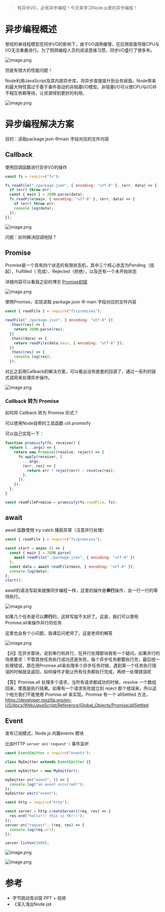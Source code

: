 

> 有异步I/O，必有异步编程！今天来学习Node.js里的异步编程！

# 异步编程概述


曾经的单线程模型在同步I/O的影响下，由于I/O调用缓慢，在应用层面导致CPU与I/O无法重叠进行。为了照顾编程人员的阅读思维习惯，同步I/O盛行了很多年。


![image.png](https://p9-juejin.byteimg.com/tos-cn-i-k3u1fbpfcp/cb79279377b54809b7c0ffdddf10b4f3~tplv-k3u1fbpfcp-watermark.image)

但是有很大的性能问题！

Node利用JavaScript及其内部异步库，将异步直接提升到业务层面。Node带来的最大特性莫过于基于事件驱动的非阻塞I/O模型。非阻塞I/O可以使CPU与I/O并不相互依赖等待，让资源得到更好的利用。


![image.png](https://p1-juejin.byteimg.com/tos-cn-i-k3u1fbpfcp/c5f169685fda425e822e73579a3c81b6~tplv-k3u1fbpfcp-watermark.image)


# 异步编程解决方案

目的：读取package.json 中main 字段对应的文件内容


## Callback

使用回调函数进行异步I/O的操作

```js
const fs = require("fs");

fs.readFile("./package.json", { encoding: "utf-8" }, (err, data) => {
  if (err) throw err;
  const { main } = JSON.parse(data);
  fs.readFile(main, { encoding: "utf-8" }, (err, data) => {
    if (err) throw err;
    console.log(data);
  });
});
```

![image.png](https://p9-juejin.byteimg.com/tos-cn-i-k3u1fbpfcp/8ba29e31b3144393a5d62ba8b95a1298~tplv-k3u1fbpfcp-watermark.image)


问题：如何解决回调地狱？



## Promise

Promise是一个具有四个状态的有限状态机，其中三个核心状态为Pending（挂起），Fulfilled（
完成）、Rejected（拒绝），以及还有一个未开始状态

详细内容可以看我之前的博文 [Promise初探](https://juejin.cn/post/6998804921298452511)


![image.png](https://p6-juejin.byteimg.com/tos-cn-i-k3u1fbpfcp/520aaf4698c940dc9c4a928436aefa68~tplv-k3u1fbpfcp-watermark.image)

使用Promise，实现读取 package.json 中 main 字段对应的文件内容


```js
const { readFile } = require("fs/promises");

readFile("./package.json", { encoding: "utf-8" })
  .then((res) => {
    return JSON.parse(res);
  })
  .then((data) => {
    return readFile(data.main, { encoding: "utf-8" });
  })
  .then((res) => {
    console.log(res);
  });
```

对比之前用Callback的解决方案，可以看出没有嵌套的回调了，通过一系列的链式调用来处理异步操作。


![image.png](https://p1-juejin.byteimg.com/tos-cn-i-k3u1fbpfcp/9889f77de8fa42689ea662438a8361d6~tplv-k3u1fbpfcp-watermark.image)



### Callback 转为 Promise 

如何将 Callback 转为 Promise 形式？

可以使用Node自带的工具函数 util.promisify

可以自己实现一下：
```js
function promisify(fn, receiver) {
  return (...args) => {
    return new Promise((resolve, reject) => {
      fn.apply(receiver, [
        ...args,
        (err, res) => {
          return err ? reject(err) : resolve(res);
        },
      ]);
    });
  };
}

const readFilePromise = promisify(fs.readFile, fs);
```

## await

await 函数使用 try catch 捕获异常（注意并行处理）

```js
const { readFile } = require("fs/promises");

const start = async () => {
  const { main } = JSON.parse(
    await readFile("./package.json", { encoding: "utf-8" })
  );
  const data = await readFile(main, { encoding: "utf-8" });
  console.log(data);
};
start();
```

await的语法写起来就像同步编程一样，这里的操作是**串行**操作，会一行一行的等待执行。

![image.png](https://p3-juejin.byteimg.com/tos-cn-i-k3u1fbpfcp/4314c079d50545689b0adfd270ea9365~tplv-k3u1fbpfcp-watermark.image)

如果几个任务是可以**并行**的，这样写就不太好了。这是，我们可以使用Promise.all来操作并行的任务

这里也会有个小问题，我课后问老师了，这是老师的解答

![image.png](https://p3-juejin.byteimg.com/tos-cn-i-k3u1fbpfcp/66c7dbce79ab40c9a587f67840d0366a~tplv-k3u1fbpfcp-watermark.image)

【问】在异步那块，说到串行和并行，在并行处理那块我有一个疑问。如果并行的场景要求：不管其他任务执行成功还是失败，每个异步任务都要执行完，最后统一处理错误，那在用Promise.all来处理多个异步任务时候，遇到第一个任务执行错误的时候就会返回，如何操作才能让所有任务都执行完成，再统一处理错误呢

【答】Promise.all 处理多个请求，当所有请求都成功的时候，resolve 一个数组回来，里面是执行结果。如果有一个请求失败就立刻 reject 那个错误来，所以这个地方我们不能使用 Promise.all 来实现。Promise 有一个 allSettled 方法，<https://developer.mozilla.org/en-US/docs/Web/JavaScript/Reference/Global_Objects/Promise/allSettled>


## Event

发布订阅模式，Node.js 内置events 模块

比如HTTP `server on('request')` 事件监听


```js
const EventEmitter = require("events");

class MyEmitter extends EventEmitter {}

const myEmitter = new MyEmitter();

myEmitter.on("event", () => {
  console.log("an event occurred!");
});
myEmitter.emit("event");

const http = require("http");

const server = http.createServer((req, res) => {
  res.end("hello!!! this is YK!!!");
});
server.on("request", (req, res) => {
  console.log(req.url);
});

server.listen(3000);
```


![image.png](https://p1-juejin.byteimg.com/tos-cn-i-k3u1fbpfcp/b0d69b675f064f389c5614464a72e736~tplv-k3u1fbpfcp-watermark.image)


![image.png](https://p3-juejin.byteimg.com/tos-cn-i-k3u1fbpfcp/5b1be6389bed4e3d881e482ce5210526~tplv-k3u1fbpfcp-watermark.image)



# 参考
- 字节跳动青训营 PPT + 视频
- 《深入浅出Node.js》